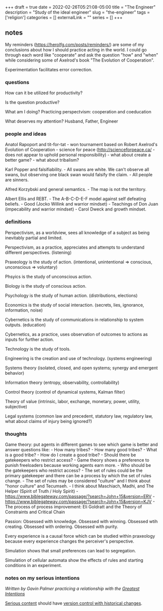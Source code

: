 +++ 
draft = true
date = 2022-02-26T05:21:08-05:00
title = "The Engineer"
description = "Study of the ideal engineer"
slug = "the-engineer" 
tags = ['religion']
categories = []
externalLink = ""
series = []
+++

## notes

My reminders (https://herolfg.com/posts/reminders/) are some of my conclusions about how I should practice acting in the world.  I could go through each word like "cooperate" and ask the question "how" and "when" while considering some of Axelrod's book "The Evolution of Cooperation".

Experimentation facilitates error correction.

### questions

How can it be utilized for productivity?

Is the question productive?

What am I doing? Practicing perspectvism: cooperation and coeducation

What deserves my attention?  Husband, Father, Engineer

### people and ideas

Anatol Rapoport and tit-for-tat
    - won tournament based on Robert Axelrod's Evolution of Cooperation
    - science for peace (http://scienceforpeace.ca/ - does not appear to uphold personal responsibility)
        - what about create a better game?
        - what about tribalism?

Karl Popper and falsifiability.
    - All swans are white.  We can't observe all swans, but observing one black swan would falsify the claim.
    - All people are sinners.

Alfred Korzybski and general semantics.
    - The map is not the territory.

Albert Ellis and REBT.
    - The A-B-C-D-E-F model against self defeating beliefs.
    - Good (Jocko Willink and warrior mindset)
    - Teachings of Don Juan (impecability and warrior mindset)
    - Carol Dweck and growth mindset.

### definitions

Perspectivism, as a worldview, sees all knowledge of a subject as being inevitably partial and limited.

Perspectivism, as a practice, appreciates and attempts to understand different perspectives. (listening)

Praxeology is the study of action. (intentional, unintentional => conscious, unconscious => voluntary)

Phsyics is the study of unconscious action.

Biology is the study of conscious action.

Psychology is the study of human action. (distributions, elections)

Economics is the study of social interaction. (secrets, lies, ignorance, information, noise)

Cybernetics is the study of communications in relationship to system outputs. (education)

Cybernetics, as a practice, uses observation of outcomes to actions as inputs for further action.

Technology is the study of tools.

Engineering is the creation and use of technology. (systems engineering)

Systems theory (isolated, closed, and open systems; synergy and emergent behavior)

Information theory (entropy, observability, controllability)

Control theory (control of dynamical systems, Kalman filter)

Theory of value (intrinsic, labor, exchange, monetary, power, utility, subjective)

Legal systems (common law and precedent, statutory law, regulatory law, what about claims of injury being ignored?)

### thoughts

Game theory: put agents in different games to see which game is better and answer questions like:
    - How many tribes?
        - How many good tribes?
            - What is a good tribe?
                - How do I create a good tribe?
    - Should there be gatekeepers who restrict access?
        - Game theory shows a preference to punish freeloaders because working agents earn more.
    - Who should be the gatekeepers who restrict access?
        - The set of rules could be the primary gatekeeper and there can be a process by which the set of rules change.
            - The set of rules may be considered "culture" and I think about "honor culture" and Tecumseh.
                - I think about Maschiach, Madhi, and The Helper (Spirit of Truth / Holy Spirit)
                    - https://www.biblegateway.com/passage/?search=John+15&version=ERV
                    - https://www.biblegateway.com/passage/?search=John+15&version=KJV
            - The process of process improvement: Eli Goldratt and the Theory of Constraints and Critical Chain

Passion: Obsessed with knowledge. Obsessed with winning. Obsessed wtih creating.  Obsessed with ordering.  Obsessed with purity.

Every experience is a causal force which can be studied within praxeology because every experience changes the perceiver's perspective.

Simulation shows that small preferences can lead to segregation.

Simulation of cellular automata show the effects of rules and starting conditions in an experiment.

### notes on my serious intentions

*Written by Gavin Palmer practicing a relationship with the [Greatest Intentions](/posts/helping-the-greatest-intentions)*

[Serious content](/posts/content-creation) should have [version control with historical changes](https://github.com/heroLFG/hugo-herolfg-site/commits/dev/content/posts/reminders.md).
